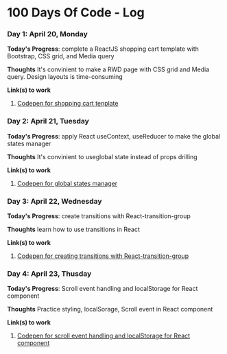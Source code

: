 # 100 Days Of Code - Log

### Day 1: April 20, Monday

**Today's Progress**: complete a ReactJS shopping cart template with Bootstrap, CSS grid, and Media query

**Thoughts** It's convinient to make a RWD page with CSS grid and Media query. Design layouts is time-consuming  

**Link(s) to work**
1. [Codepen for shopping cart tenplate](https://codepen.io/JenHsuan/full/ZEbpyOW)

### Day 2: April 21, Tuesday

**Today's Progress**: apply React useContext, useReducer to make the global states manager

**Thoughts** It's convinient to useglobal state instead of props drilling

**Link(s) to work**
1. [Codepen for global states manager](https://codepen.io/JenHsuan/full/PoPbPQV)


### Day 3: April 22, Wednesday

**Today's Progress**: create transitions with React-transition-group

**Thoughts** learn how to use transitions in React

**Link(s) to work**
1. [Codepen for creating transitions with React-transition-group](https://codepen.io/JenHsuan/full/xxwRoKZ)

### Day 4: April 23, Thusday

**Today's Progress**: Scroll event handling and localStorage for React component

**Thoughts** Practice styling, localSorage, Scroll event in React component

**Link(s) to work**
1. [Codepen for scroll event handling and localStorage for React component](https://codepen.io/JenHsuan/full/Baopror)